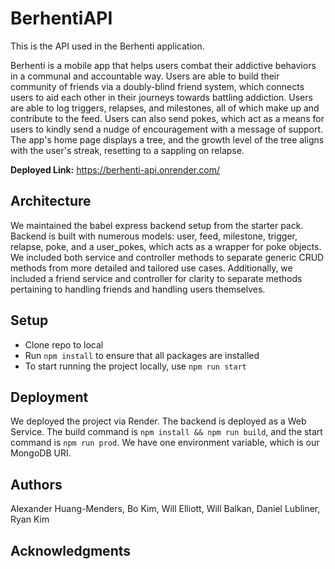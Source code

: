 # BerhentiAPI

This is the API used in the Berhenti application.

Berhenti is a mobile app that helps users combat their addictive behaviors in a communal and accountable way. Users are able to build their community of friends via a doubly-blind friend system, which connects users to aid each other in their journeys towards battling addiction. Users are able to log triggers, relapses, and milestones, all of which make up and contribute to the feed. Users can also send pokes, which act as a means for users to kindly send a nudge of encouragement with a message of support. The app's home page displays a tree, and the growth level of the tree aligns with the user's streak, resetting to a sappling on relapse.

**Deployed Link:** https://berhenti-api.onrender.com/

## Architecture

We maintained the babel express backend setup from the starter pack. Backend is built with numerous models: user, feed, milestone, trigger, relapse, poke, and a user_pokes, which acts as a wrapper for poke objects. We included both service and controller methods to separate generic CRUD methods from more detailed and tailored use cases. Additionally, we included a friend service and controller for clarity to separate methods pertaining to handling friends and handling users themselves.

## Setup

* Clone repo to local
* Run `npm install` to ensure that all packages are installed
* To start running the project locally, use `npm run start`

## Deployment

We deployed the project via Render. The backend is deployed as a Web Service. The build command is `npm install && npm run build`, and the start command is `npm run prod`. We have one environment variable, which is our MongoDB URI.

## Authors

Alexander Huang-Menders, Bo Kim, Will Elliott, Will Balkan, Daniel Lubliner, Ryan Kim

## Acknowledgments

